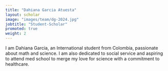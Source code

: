 ```yaml
---
title: "Dahiana Garcia Atuesta"
layout: scholar
image: "images/team/dg-2024.jpg"
jobtitle: "Student-Scholar"
promoted: true
weight: 2
---
```


I am Dahiana Garcia, an International student from Colombia, passionate about math and science. I am also dedicated to social service and aspiring to attend med school to merge my love for science with a commitment to healthcare.

